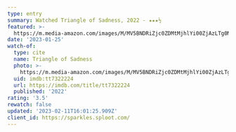 ```yaml
---
type: entry
summary: Watched Triangle of Sadness, 2022 - ★★★½
featured: >-
  https://m.media-amazon.com/images/M/MV5BNDRiZjc0ZDMtMjhlYi00ZjAzLTg0MDQtZDI2NGEyYTBlN2M2XkEyXkFqcGdeQXVyMTA2MDU0NjM5._V1_SX300.jpg
date: '2023-01-25'
watch-of:
  type: cite
  name: Triangle of Sadness
  photo: >-
    https://m.media-amazon.com/images/M/MV5BNDRiZjc0ZDMtMjhlYi00ZjAzLTg0MDQtZDI2NGEyYTBlN2M2XkEyXkFqcGdeQXVyMTA2MDU0NjM5._V1_SX300.jpg
  uid: imdb:tt7322224
  url: https://imdb.com/title/tt7322224
  published: '2022'
rating: '3.5'
rewatch: false
updated: '2023-02-11T16:01:25.909Z'
client_id: https://sparkles.sploot.com/
---
```

